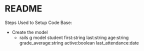 # README

Steps Used to Setup Code Base:
* Create the model
  * rails g model student first:string last:string age:string grade_average:string active:boolean last_attendance:date